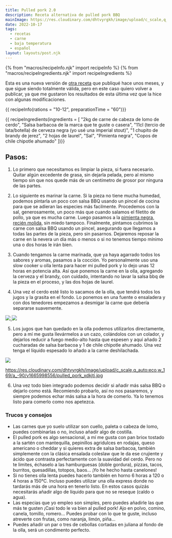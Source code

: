 ```yaml
---
title: Pulled pork 2.0
description: Receta alternativa de pulled pork BBQ
mainImage: https://res.cloudinary.com/dhtvyrgkh/image/upload/c_scale,q_auto:eco,w_625/a_-90/v1665998556/pulled_pork_xdkjti.jpg
date: 2022-10-17
tags:
  - recetas
  - carne
  - baja temperatura
  - español
layout: layouts/post.njk
---
```


{% from "macros/recipeInfo.njk" import recipeInfo %}
{% from "macros/recipeIngredients.njk" import recipeIngredients %}

Esta es una nueva versión de [otra receta](/posts/2022/05/pulled-pork/) que publiqué hace unos meses, y que sigue siendo totalmente válida, pero en este caso quiero volver a publicar, ya que me gustaron los resultados de esta última vez que la hice con algunas modificaciones.

{{ recipeInfo(rations = "10-12", preparationTime = "60")}}

{{ recipeIngredients(ingredients = [
  "2kg de carne de cabeza de lomo de cerdo",
  "Salsa barbacoa de la marca que te guste o casera",
  "11cl (tercio de lata/botella) de cerveza negra (yo usé una imperial stout)",
  "1 chupito de brandy de jerez",
  "2 hojas de laurel",
  "Sal",
  "Pimienta negra",
  "Copos de chile chipotle ahumado"
])}}

## Pasos:

1. Lo primero que necesitamos es limpiar la pieza, si fuera necesario. Quitar algún excedente de grasa, sin dejarla pelada, pero al mismo tiempo sin que nos quede más de un centímetro de grosor por ninguna de las partes.

2. Lo siguiente es marinar la carne. Si la pieza no tiene mucha humedad, podemos pintarla un poco con salsa BBQ usando un pincel de cocina para que se adieran las especies más facilmente. Procedemos con la sal, generosamente, un poco más que cuando salamos el filetito de pollo, ya que es mucha carne. Luego pasamos a la [pimienta negra, recién molida](https://www.youtube.com/watch?v=f0W0DHJkvDE), sin miedo tampoco. Finalmente, pintamos cubrimos la carne con salsa BBQ usando un pincel, asegurando que llegamos a todas las partes de la pieza, pero sin pasarnos. Dejaremos reposar la carne en la nevera un día más o menos o si no tenemos tiempo mínimo una o dos horas le irán bien.

3. Cuando tengamos la carne marinada, que ya haya agarrado todos los sabores y aromas, pasamos a la cocción. Yo personalmente uso una slow cooker u olla lenta para hacer mi pulled pork y lo dejo unas 12 horas en potencia alta. Así que ponemos la carne en la olla, agregando la cerveza y el brandy, con cuidado, intentando no lavar la salsa bbq de la pieza en el proceso, y las dos hojas de laurel.

4. Una vez el cerdo esté listo lo sacamos de la olla, que tendrá todos los jugos y la grasita en el fondo. Lo ponemos en una fuente o ensaladera y con dos tenedores empezamos a desmigar la carne que debería separarse suavemente.

<a href="https://res.cloudinary.com/dhtvyrgkh/image/upload/c_scale,q_auto:eco,w_1900/v1665998554/pork_wymtbc.jpg" targer="_blank">
  <img src="https://res.cloudinary.com/dhtvyrgkh/image/upload/c_scale,q_auto:eco,w_300/v1665998554/pork_wymtbc.jpg" />
</a>

<a href="https://res.cloudinary.com/dhtvyrgkh/image/upload/c_scale,q_auto:eco,w_1900/a_-90/v1665998556/pulled_pork_xdkjti.jpg" target="_blank">
  <img src="https://res.cloudinary.com/dhtvyrgkh/image/upload/c_scale,q_auto:eco,w_169/a_-90/v1665998556/pulled_pork_xdkjti.jpg" />
</a>

5. Los jugos que han quedado en la olla podemos utilizarlos directamente, pero a mí me gusta llevármelos a un cazo, colándolos con un colador, y dejarlos reducir a fuego medio-alto hasta que espesen y aquí añado 2 cucharadas de salsa barbacoa y 1 de chile chipotle ahumado. Una vez tenga el líquido espesado lo añado a la carne deshilachada.

<a href="https://res.cloudinary.com/dhtvyrgkh/image/upload/c_scale,q_auto:eco,w_1900,y_0/a_-90/v1666003202/gravy_ljvb1a.jpg" target="_blank">
  <img src="https://res.cloudinary.com/dhtvyrgkh/image/upload/c_scale,q_auto:eco,w_169,y_0/a_-90/v1666003202/gravy_ljvb1a.jpg" />
</a>

https://res.cloudinary.com/dhtvyrgkh/image/upload/c_scale,q_auto:eco,w_169/a_-90/v1665998556/pulled_pork_xdkjti.jpg

6. Una vez todo bien integrado podemos decidir si añadir más salsa BBQ o dejarlo como está. Recomiendo probarlo, así no nos pasaremos, y siempre podemos echar más salsa a la hora de comerlo. Ya lo tenemos listo para comerlo como nos apetezca.

### Trucos y consejos

- Las carnes que yo suelo utilizar son cuello, paleta o cabeza de lomo, puedes combinarlas o no, incluso añadir algo de costilla.
- El pulled pork es algo sensacional, a mí me gusta con pan briox tostado a la sartén con mantequilla, pepinillos agridulces en rodajas, queso americano o cheddar y si quieres extra de salsa barbacoa, también simplemente con la clásica ensalada coleslaw que le da ese crujiente y ácido que contrasta perfectamente con la suavidad del cerdo. Pero no te limites, échaselo a las hamburguesas (doble gordura), pizzas, tacos, burritos, quesadillas, totopos, baos... ¡Yo he hecho hasta canelones!
- Si no tienes olla lenta puedes hacerlo también en horno 6 horas a 120 o 4 horas a 150°C. Incluso puedes utilizar una olla express donde no tardarás más de una hora en tenerlo listo. En estos casos quizás necesitarás añadir algo de líquido para que no se reseque (caldo o agua).
- Las especias que yo empleo son simples, pero puedes añadirle las que más te gusten ¡Casi todo le va bien al pulled pork! Ajo en polvo, comino, canela, tomillo, romero... Puedes probar con lo que te guste, incluso atreverte con frutas, como naranja, limón, piña...
- Puedes añadir un par o tres de cebollas cortadas en juliana al fondo de la olla, será un condimento perfecto.
